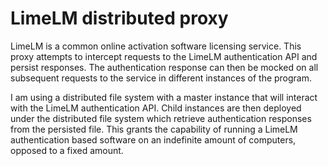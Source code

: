 # LimeLM distributed proxy
LimeLM is a common online activation software licensing service. This proxy attempts to intercept requests to the LimeLM authentication API and persist responses. The authentication response can then be mocked on all subsequent requests to the service in different instances of the program.

I am using a distributed file system with a master instance that will interact with the LimeLM authentication API. Child instances are then deployed under the distributed file system which retrieve authentication responses from the persisted file.
This grants the capability of running a LimeLM authentication based software on an indefinite amount of computers, opposed to a fixed amount.
